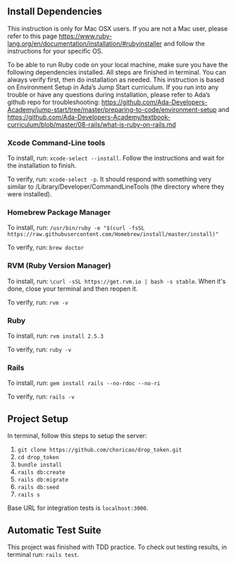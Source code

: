 ## Install Dependencies

This instruction is only for Mac OSX users. If you are not a Mac user, please refer to this page https://www.ruby-lang.org/en/documentation/installation/#rubyinstaller and follow the instructions for your specific OS.

To be able to run Ruby code on your local machine, make sure you have the following dependencies installed. All steps are finished in terminal. You can always verify first, then do installation as needed. This instruction is based on Environment Setup in Ada’s Jump Start curriculum. If you run into any trouble or have any questions during installation, please refer to Ada’s github repo for troubleshooting: https://github.com/Ada-Developers-Academy/jump-start/tree/master/preparing-to-code/environment-setup and  https://github.com/Ada-Developers-Academy/textbook-curriculum/blob/master/08-rails/what-is-ruby-on-rails.md

### Xcode Command-Line tools

To install, run: `xcode-select --install`. Follow the instructions and wait for the installation to finish. 

To verify, run: `xcode-select -p`. It should respond with something very similar to /Library/Developer/CommandLineTools (the directory where they were installed).

### Homebrew Package Manager

To install, run: `/usr/bin/ruby -e "$(curl -fsSL https://raw.githubusercontent.com/Homebrew/install/master/install)"`

To verify, run: `brew doctor`

### RVM (Ruby Version Manager)

To install, run: `\curl -sSL https://get.rvm.io | bash -s stable`. When it's done, close your terminal and then reopen it. 

To verify, run: `rvm -v`

### Ruby

To install, run: `rvm install 2.5.3`

To verify, run: `ruby -v`

### Rails

To install, run: `gem install rails --no-rdoc --no-ri`

To verify, run: `rails -v`

## Project Setup

In terminal, follow this steps to setup the server:

1. `git clone https://github.com/choricao/drop_token.git`
2. `cd drop_token`
3. `bundle install`
4. `rails db:create`
5. `rails db:migrate`
6. `rails db:seed`
7. `rails s`

Base URL for integration tests is `localhost:3000`.

## Automatic Test Suite

This project was finished with TDD practice. To check out testing results, in terminal run: `rails test`.